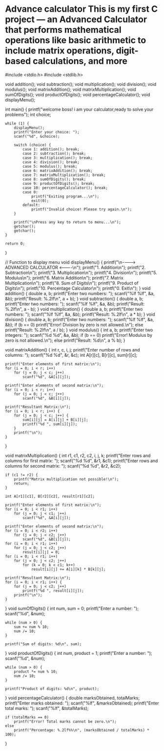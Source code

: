 # Advance calculator This is my first C project — an Advanced Calculator that performs mathematical operations like basic arithmetic to include matrix operations, digit-based calculations, and more
#include <stdio.h>
#include <stdlib.h>


void addition();
void subtraction();
void multiplication();
void division();
void modulus();
void matrixAddition();
void matrixMultiplication();
void sumOfDigits();
void productOfDigits();
void percentageCalculator();
void displayMenu();

int main() {
    printf("welcome boss! i am your calculator,ready to solve your problems");
    int choice;
    
    while (1) {
        displayMenu();
        printf("Enter your choice: ");
        scanf("%d", &choice);
        
        switch (choice) {
            case 1: addition(); break;
            case 2: subtraction(); break;
            case 3: multiplication(); break;
            case 4: division(); break;
            case 5: modulus(); break;
            case 6: matrixAddition(); break;
            case 7: matrixMultiplication(); break;
            case 8: sumOfDigits(); break;
            case 9: productOfDigits(); break;
            case 10: percentageCalculator(); break;
            case 0: 
                printf("Exiting program...\n");
                exit(0);
            default: 
                printf("Invalid choice! Please try again.\n");
        }
        
        printf("\nPress any key to return to menu...\n");
        getchar();
        getchar();
    }
    
    return 0;
}

// Function to display menu
void displayMenu() {
    printf("\n----> ADVANCED CALCULATOR <----\n");
    printf("1. Addition\n");
    printf("2. Subtraction\n");
    printf("3. Multiplication\n");
    printf("4. Division\n");
    printf("5. Modulus\n");
    printf("6. Matrix Addition\n");
    printf("7. Matrix Multiplication\n");
    printf("8. Sum of Digits\n");
    printf("9. Product of Digits\n");
    printf("10. Percentage Calculator\n");
    printf("0. Exit\n");
}
void addition() {
    double a, b;
    printf("Enter two numbers: ");
    scanf("%lf %lf", &a, &b);
    printf("Result: %.2lf\n", a + b);
}
void subtraction() {
    double a, b;
    printf("Enter two numbers: ");
    scanf("%lf %lf", &a, &b);
    printf("Result: %.2lf\n", a - b);
}
void multiplication() {
    double a, b;
    printf("Enter two numbers: ");
    scanf("%lf %lf", &a, &b);
    printf("Result: %.2lf\n", a * b);
}
void division() {
    double a, b;
    printf("Enter two numbers: ");
    scanf("%lf %lf", &a, &b);
    if (b == 0)
        printf("Error! Division by zero is not allowed.\n");
    else
        printf("Result: %.2lf\n", a / b);
}
void modulus() {
    int a, b;
    printf("Enter two integers: ");
    scanf("%d %d", &a, &b);
    if (b == 0)
        printf("Error! Modulus by zero is not allowed.\n");
    else
        printf("Result: %d\n", a % b);
}

void matrixAddition() {
    int r, c, i, j;
    printf("Enter number of rows and columns: ");
    scanf("%d %d", &r, &c);
    int A[r][c], B[r][c], sum[r][c];

    printf("Enter elements of first matrix:\n");
    for (i = 0; i < r; i++)
        for (j = 0; j < c; j++)
            scanf("%d", &A[i][j]);

    printf("Enter elements of second matrix:\n");
    for (i = 0; i < r; i++)
        for (j = 0; j < c; j++)
            scanf("%d", &B[i][j]);

    printf("Resultant Matrix:\n");
    for (i = 0; i < r; i++) {
        for (j = 0; j < c; j++) {
            sum[i][j] = A[i][j] + B[i][j];
            printf("%d ", sum[i][j]);
        }
        printf("\n");
    }
}

void matrixMultiplication() {
    int r1, c1, r2, c2, i, j, k;
    printf("Enter rows and columns for first matrix: ");
    scanf("%d %d", &r1, &c1);
    printf("Enter rows and columns for second matrix: ");
    scanf("%d %d", &r2, &c2);

    if (c1 != r2) {
        printf("Matrix multiplication not possible!\n");
        return;
    }

    int A[r1][c1], B[r2][c2], result[r1][c2];

    printf("Enter elements of first matrix:\n");
    for (i = 0; i < r1; i++)
        for (j = 0; j < c1; j++)
            scanf("%d", &A[i][j]);

    printf("Enter elements of second matrix:\n");
    for (i = 0; i < r2; i++)
        for (j = 0; j < c2; j++)
            scanf("%d", &B[i][j]);
    for (i = 0; i < r1; i++)
        for (j = 0; j < c2; j++)
            result[i][j] = 0;
    for (i = 0; i < r1; i++)
        for (j = 0; j < c2; j++)
            for (k = 0; k < c1; k++)
                result[i][j] += A[i][k] * B[k][j];

    printf("Resultant Matrix:\n");
    for (i = 0; i < r1; i++) {
        for (j = 0; j < c2; j++)
            printf("%d ", result[i][j]);
        printf("\n");
    }
}
void sumOfDigits() {
    int num, sum = 0;
    printf("Enter a number: ");
    scanf("%d", &num);
    
    while (num > 0) {
        sum += num % 10;
        num /= 10;
    }
    
    printf("Sum of digits: %d\n", sum);
}
void productOfDigits() {
    int num, product = 1;
    printf("Enter a number: ");
    scanf("%d", &num);
    
    while (num > 0) {
        product *= num % 10;
        num /= 10;
    }
    
    printf("Product of digits: %d\n", product);
}
void percentageCalculator() {
    double marksObtained, totalMarks;
    printf("Enter marks obtained: ");
    scanf("%lf", &marksObtained);
    printf("Enter total marks: ");
    scanf("%lf", &totalMarks);
    
    if (totalMarks == 0)
        printf("Error! Total marks cannot be zero.\n");
    else
        printf("Percentage: %.2lf%%\n", (marksObtained / totalMarks) * 100);
}

